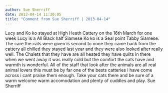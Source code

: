 ```yaml
---
author: Sue Sherriff
date: 2013-04-14 11:30:05
title: "Comment from Sue Sherriff | 2013-04-14"
---
```

Lucy and Ko ko stayed at High Heath Cattery on the 16th March for one week Lucy is a All Black half Siamese Ko ko is a Seal point Tabby Siamese.  The care the cats were given is second to none they came back from the cattery all chilled they stayed last year and they were also looked after really well.  The Chalets that they have are all heated they have quilts in there when we went away it was really cold but the comfort the cats have and warmth is wonderful.  All of the staff that look after the animals are all real animal lovers this must be by far one of the bests catteries i have come across i cant praise them enough.  Take your cats there and be sure of a warm welcome warm accomodation and plenty of cuddles and play.
Sue Sherriff

